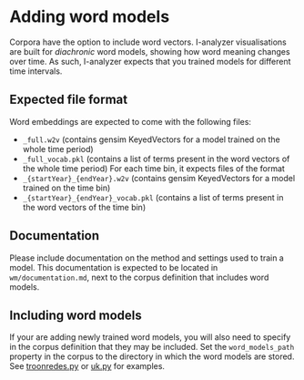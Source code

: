 # Adding word models

Corpora have the option to include word vectors. I-analyzer visualisations are built for _diachronic_ word models, showing how word meaning changes over time. As such, I-analyzer expects that you trained models for different time intervals.

## Expected file format
Word embeddings are expected to come with the following files:
- `_full.w2v` (contains gensim KeyedVectors for a model trained on the whole time period)
- `_full_vocab.pkl` (contains a list of terms present in the word vectors of the whole time period)
For each time bin, it expects files of the format
- `_{startYear}_{endYear}.w2v` (contains gensim KeyedVectors for a model trained on the time bin)
- `_{startYear}_{endYear}_vocab.pkl` (contains a list of terms present in the word vectors of the time bin)

## Documentation
Please include documentation on the method and settings used to train a model. This documentation is expected to be located in `wm/documentation.md`, next to the corpus definition that includes word models.

## Including word models

If your are adding newly trained word models, you will also need to specify in the corpus definition that they may be included. Set the `word_models_path` property in the corpus to the directory in which the word models are stored. See [troonredes.py](../backend/corpora/troonredes/troonredes.py) or [uk.py](../backend/corpora/parliament/uk.py) for examples.

